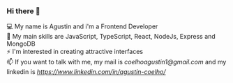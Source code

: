 ### Hi there 👋

💻 My name is Agustin and i'm a Frontend Developer <br/>
🌱 My main skills are JavaScript, TypeScript, React, NodeJs, Express and MongoDB <br/>
⚡ I'm interested in creating attractive interfaces <br/>
📫 If you want to talk with me, my mail is _coelhoagustin1@gmail.com_ and my linkedin is _https://www.linkedin.com/in/agustin-coelho/_ <br/>

<!--
**ccoelh0/ccoelh0** is a ✨ _special_ ✨ repository because its `README.md` (this file) appears on your GitHub profile.

Here are some ideas to get you started:

- 🔭 I’m currently working on ...
- 🌱 I’m currently learning ...
- 👯 I’m looking to collaborate on ...
- 🤔 I’m looking for help with ...
- 💬 Ask me about ...
- 📫 How to reach me: ...
- 😄 Pronouns: ...
- ⚡ Fun fact: ...
-->
